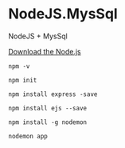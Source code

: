 # NodeJS.MysSql
NodeJS + MysSql

[Download the Node.js](https://nodejs.org/en/download/ "Download the Node.js")

```shell
npm -v

npm init

npm install express -save

npm install ejs --save

npm install -g nodemon

nodemon app
```
